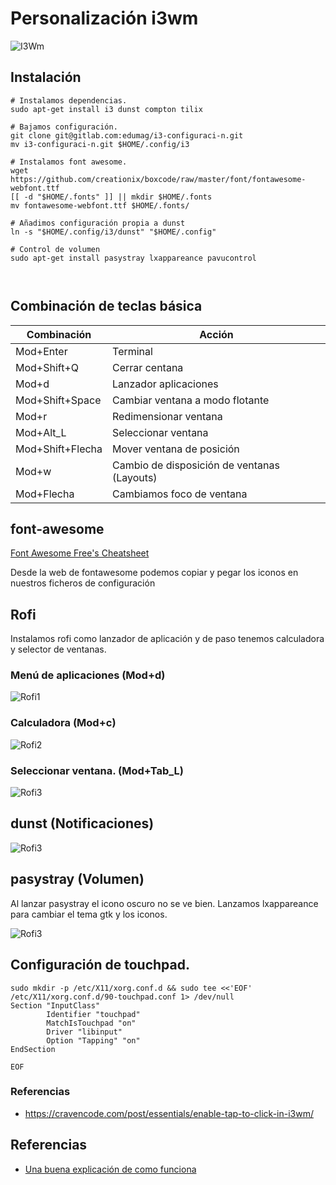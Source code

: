 # Personalización i3wm

![I3Wm](/home/edumag/.config/i3/img/Screenshot-01.png)

## Instalación

```
# Instalamos dependencias.
sudo apt-get install i3 dunst compton tilix

# Bajamos configuración.
git clone git@gitlab.com:edumag/i3-configuraci-n.git
mv i3-configuraci-n.git $HOME/.config/i3

# Instalamos font awesome.
wget https://github.com/creationix/boxcode/raw/master/font/fontawesome-webfont.ttf
[[ -d "$HOME/.fonts" ]] || mkdir $HOME/.fonts
mv fontawesome-webfont.ttf $HOME/.fonts/

# Añadimos configuración propia a dunst
ln -s "$HOME/.config/i3/dunst" "$HOME/.config"

# Control de volumen
sudo apt-get install pasystray lxappareance pavucontrol



```



## Combinación de teclas básica

| Combinación      | Acción                                      |
| ---------------- | ------------------------------------------- |
| Mod+Enter        | Terminal                                    |
| Mod+Shift+Q      | Cerrar centana                              |
| Mod+d            | Lanzador aplicaciones                       |
| Mod+Shift+Space  | Cambiar ventana a modo flotante             |
| Mod+r            | Redimensionar ventana                       |
| Mod+Alt_L        | Seleccionar ventana                         |
| Mod+Shift+Flecha | Mover ventana de posición                   |
| Mod+w            | Cambio de disposición de ventanas (Layouts) |
| Mod+Flecha       | Cambiamos foco de ventana                   |



## font-awesome

[Font Awesome Free's Cheatsheet](https://fontawesome.com/cheatsheet?from=io)

Desde la web de fontawesome podemos copiar y pegar los iconos en nuestros
ficheros de configuración

## Rofi

Instalamos rofi como lanzador de aplicación
y de paso tenemos calculadora y selector de
ventanas.

### Menú de aplicaciones (Mod+d)

![Rofi1](/home/edumag/.config/i3/img/i3wm-02.png)

### Calculadora (Mod+c)

![Rofi2](/home/edumag/.config/i3/img/i3wm-03.png)

### Seleccionar ventana. (Mod+Tab_L)

![Rofi3](/home/edumag/.config/i3/img/i3wm-04.png)

## dunst (Notificaciones)

![Rofi3](/home/edumag/.config/i3/img/i3wm-05.png)

## pasystray (Volumen)

Al lanzar pasystray el icono oscuro no se ve bien.
Lanzamos lxappareance para cambiar el tema gtk y los iconos.

![Rofi3](/home/edumag/.config/i3/img/i3wm-06.png)

## Configuración de touchpad.

```
sudo mkdir -p /etc/X11/xorg.conf.d && sudo tee <<'EOF' /etc/X11/xorg.conf.d/90-touchpad.conf 1> /dev/null
Section "InputClass"
        Identifier "touchpad"
        MatchIsTouchpad "on"
        Driver "libinput"
        Option "Tapping" "on"
EndSection

EOF
```
### Referencias

- https://cravencode.com/post/essentials/enable-tap-to-click-in-i3wm/

## Referencias

- [Una buena explicación de como funciona](https://github.com/bookercodes/dotfiles.git)

